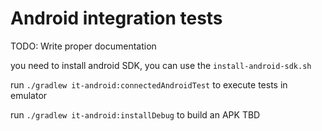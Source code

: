 # Android integration tests

TODO: Write proper documentation

you need to install android SDK, you can use the `install-android-sdk.sh`

run 
`./gradlew it-android:connectedAndroidTest` to execute tests in emulator

run
`./gradlew it-android:installDebug` to build an APK
TBD